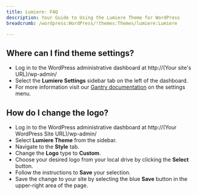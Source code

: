 ```yaml
---
title: Lumiere: FAQ
description: Your Guide to Using the Lumiere Theme for WordPress
breadcrumb: /wordpress:WordPress/!themes:Themes/lumiere:Lumiere

---
```


Where can I find theme settings?
-----
* Log in to the WordPress administrative dashboard at http://(Your site's URL)/wp-admin/
* Select the **Lumiere Settings** sidebar tab on the left of the dashboard.
* For more information visit our [Gantry documentation][gantry] on the settings menu.

How do I change the logo?
-----

* Log in to the WordPress administrative dashboard at http://(Your WordPress Site URL)/wp-admin/
* Select **Lumiere Theme** from the sidebar.
* Navigate to the **Style** tab.
* Change the **Logo** type to **Custom**.
* Choose your desired logo from your local drive by clicking the **Select** button.
* Follow the instructions to **Save** your selection.
* Save the change to your site by selecting the blue **Save** button in the upper-right area of the page.

[gantry]: http://gantry-framework.org/documentation/wordpress/configure/